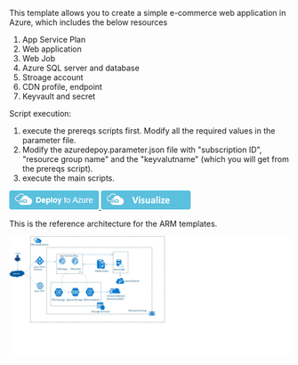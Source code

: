 This template allows you to create a simple e-commerce web application in Azure, which includes the below resources

1. App Service Plan
2. Web application
3. Web Job
4. Azure SQL server and database
5. Stroage account
6. CDN profile, endpoint
7. Keyvault and secret

Script execution:

1. execute the prereqs scripts first. Modify all the required values in the parameter file.
2. Modify the azuredepoy.parameter.json file with "subscription ID", "resource group name" and the "keyvalutname" (which you will get from the prereqs script).
3. execute the main scripts.


<a href="https://portal.azure.com/#create/Microsoft.Template/uri/https%3A%2F%2Fraw.githubusercontent.com%2FAzure%2Fazure-quickstart-templates%2Fmaster%2F100-blank-template%2Fazuredeploy.json" target="_blank">
<img src="https://raw.githubusercontent.com/Azure/azure-quickstart-templates/master/1-CONTRIBUTION-GUIDE/images/deploytoazure.png"/>
</a>
<a href="http://armviz.io/#/?load=https%3A%2F%2Fraw.githubusercontent.com%2FAzure%2Fazure-quickstart-templates%2Fmaster%2F100-blank-template%2Fazuredeploy.json" target="_blank">
<img src="https://raw.githubusercontent.com/Azure/azure-quickstart-templates/master/1-CONTRIBUTION-GUIDE/images/visualizebutton.png"/>
</a>

This is the reference architecture for the ARM templates.

<img src="https://raw.githubusercontent.com/kattakishore12/azure-quickstart-templates/master/101-azure e commerce application/images/reference_architecture.jpg"/>
</a>

